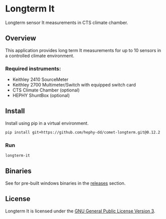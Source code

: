 # Longterm It

Longterm sensor It measurements in CTS climate chamber.

## Overview

This application provides long term It measurements for up to 10 sensors
in a controlled climate environment.

### Required instruments:

- Keithley 2410 SourceMeter
- Keithley 2700 Multimeter/Switch with equipped switch card
- CTS Climate Chamber (optional)
- HEPHY ShuntBox (optional)

## Install

Install using pip in a virtual environment.

```bash
pip install git+https://github.com/hephy-dd/comet-longterm.git@0.12.2
```

### Run

```bash
longterm-it
```

## Binaries

See for pre-built windows binaries in the [releases](https://github.com/hephy-dd/comet-longterm/releases) section.

## License

Longterm It is licensed under the [GNU General Public License Version 3](https://github.com/hephy-dd/comet-longterm/tree/main/LICENSE).
